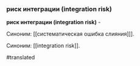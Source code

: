 ### риск интеграции (integration risk)

**риск интеграции (integration risk)** -

Синоним: [[систематическая ошибка слияния]]].

Синоним: [[integration risk]].

#translated
